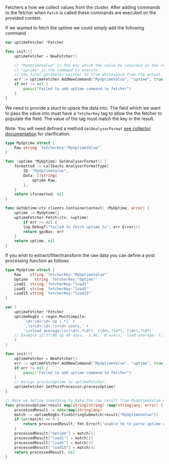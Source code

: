 Fetchers a how we collect values from the cluster.
After adding commands to the fetcher when `Fetch` is called these commands are executed on the provided context.

If we wanted to fetch the uptime we could simply add the following command


```go
var uptimeFetcher *Fetcher

func init(){
	uptimeFetcher = NewFetcher()

    // "MyUptimeValue" is the key which the value be returned in the result of the fetch
    // "uptime" is the command to execute
    // the final parameter weither to trim whitespace from the output.
    err := uptimeFetcher.AddNewCommand("MyUptimeValue", "uptime", true)
    if err != nil {
        panic("Failed to add uptime command to fetcher")
    }
}
```

We need to provide a stuct to upack the data into. The field which we want to pass the value into must have a `fetcherKey` tag to allow the the fetcher to populate the field. The value of the tag must match the key in the result.

Note: You will need defined a method `GetAnalyserFormat` [see collector documentation](implementing_a_collector.md) for clarification.

```go
type MyUptime struct {
    Raw string `fetcherKey:"MyUptimeValue"`
}

func (uptime *MyUptime) GetAnalyserFormat() {
    formatted := callbacks.AnalyserFormatType{
		ID: "MyUptimeValue",
		Data: []string{
			uptime.Raw,
		},
	}
	return &formatted, nil
}

func GetUptime(ctx clients.ContainerContext) (MyUptime, error) {
    uptime := MyUptime{}
    uptimeFetcher.Fetch(ctx, &uptime)
    	if err != nil {
		log.Debugf("failed to fetch uptime %s", err.Error())
		return gpsNav, err
	}
	return uptime, nil
}
```

If you wish to extract/filter/transform the raw data you can define a post processing function as follows
```go
type MyUptime struct {
    Raw    string `fetcherKey:"MyUptimeValue"`
    Uptime   string `fetcherKey:"Uptime"`
    Load1  string `fetcherKey:"load1"`
    Load5  string `fetcherKey:"load5"`
    Load15 string `fetcherKey:"load15"`
}

var (
    uptimeFetcher *Fetcher
    uptimeRegEx = regex.MustCompile(
        `\d+:\d+:\d+ up (.*)` +
        `,\s+\d+:\d+,\s+\d+ users,` +
        `\s+load average:\s+(\d+\.?\d*), (\d+\.?\d*), (\d+\.?\d*)`
    // Example 12:57:08 up 49 days,  1:46,  0 users,  load average: 7.10, 9.33, 10.35
    )
)

func init(){
	uptimeFetcher = NewFetcher()
    err := uptimeFetcher.AddNewCommand("MyUptimeValue", "uptime", true)
    if err != nil {
        panic("Failed to add uptime command to fetcher")
    }
    // Assign processUptime to uptimeFetcher.
    uptimeFetcher.SetPostProcessor(processUptime)
}

// Here we define something to take the raw result from MyUptimeValue and extracts values
func processUptime(result map[string]string) (map[string]any, error) {
    processedResult := make(map[string]any)
    match := uptimeRegEx.FindStringSubmatch(result["MyUptimeValue"])
    if len(match) == 0 {
        return processedResult, fmt.Errorf("unable to to parse uptime output: %s", result["MyUptimeValue"])
    }
    processedResult["Uptime"] = match[1]
    processedResult["load1"] = match[2]
    processedResult["load5"] = match[3]
    processedResult["load15"] = match[4]
    return processedResult, nil
}
```
